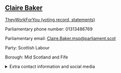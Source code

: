 ## <a href="https://www.parliament.scot/msps/current-and-previous-msps/claire-baker">Claire Baker</a>

<a href="https://www.theyworkforyou.com/mp/13951/claire_baker">TheyWorkForYou (voting record, statements)</a> 

Parliamentary phone number: 01313486769 

Parliamentary email: Claire.Baker.msp@parliament.scot 

Party: Scottish Labour 

Borough: Mid Scotland and Fife 

<details><summary>Extra contact information and social media</summary> 
<li>Parliamentary address: The Scottish Parliament, EH99 1SP, Edinburgh</li>
<li>Local office address:</li>
<li>Local office phone number:</li>
<li>Twitter:</li>
<li>Facebook:</li>
<li>Website:</li>
</details>